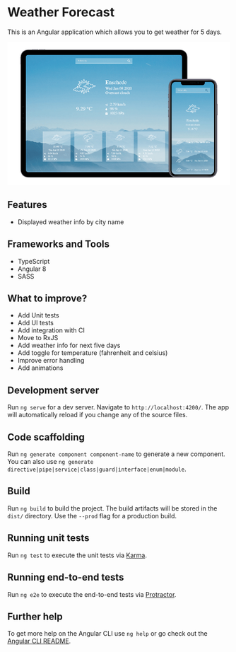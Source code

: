 # Weather Forecast
This is an Angular application which allows you to get weather for 5 days.

<p align="center">
  <img src="./art/app-demo.png" width="800px"/>
</p>

## Features

 * Displayed weather info by city name
 
## Frameworks and Tools
 
 * TypeScript
 * Angular 8
 * SASS

## What to improve?

 * Add Unit tests
 * Add UI tests
 * Add integration with CI 
 * Move to RxJS
 * Add weather info for next five days
 * Add toggle for temperature (fahrenheit and celsius)
 * Improve error handling
 * Add animations 

## Development server

Run `ng serve` for a dev server. Navigate to `http://localhost:4200/`. The app will automatically reload if you change any of the source files.

## Code scaffolding

Run `ng generate component component-name` to generate a new component. You can also use `ng generate directive|pipe|service|class|guard|interface|enum|module`.

## Build

Run `ng build` to build the project. The build artifacts will be stored in the `dist/` directory. Use the `--prod` flag for a production build.

## Running unit tests

Run `ng test` to execute the unit tests via [Karma](https://karma-runner.github.io).

## Running end-to-end tests

Run `ng e2e` to execute the end-to-end tests via [Protractor](http://www.protractortest.org/).

## Further help

To get more help on the Angular CLI use `ng help` or go check out the [Angular CLI README](https://github.com/angular/angular-cli/blob/master/README.md).
